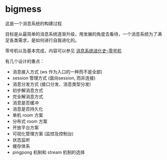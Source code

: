 # bigmess

这是一个消息系统的构建过程

目标是从最简单的消息系统逐渐升级，用发展的角度去看待，一个消息系统为了满足各类需求，是如何进行自我进化的。

零号机以及基本完成，内容可以参见 [消息系统进化史-零号机](https://blog.longalong.cn/posts/22_10_28_16_12_envolution_of_mess_system_first_launch.html) 


有几个设计的重点：
- 消息接入方式 (ws 作为入口的一种而不是全部)
- session 管理方式 (面向session, 而非连接)
- 消息分发方式 (接口分发、消息类型分发)
- 初步解消息方式
- 完全解消息方式
- 消息是否缓冲
- 消息是否持久化
- 单机 room 方案
- 分布式 room 方案
- 开放平台方案
- 可视化管理方案 (监控及控制台)
- 状态监听
- 缓存体系
- pingpong 机制和 stream 机制的选择

